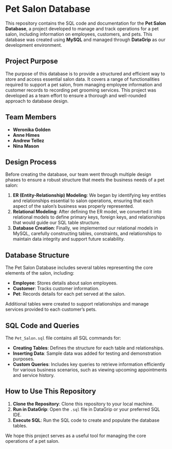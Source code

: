 # Pet Salon Database

This repository contains the SQL code and documentation for the **Pet Salon Database**, a project developed to manage and track operations for a pet salon, including information on employees, customers, and pets. This database was created using **MySQL** and managed through **DataGrip** as our development environment.

## Project Purpose

The purpose of this database is to provide a structured and efficient way to store and access essential salon data. It covers a range of functionalities required to support a pet salon, from managing employee information and customer records to recording pet grooming services. This project was developed as a team effort to ensure a thorough and well-rounded approach to database design.

## Team Members

- **Weronika Golden**
- **Anne Himes**
- **Andrew Tellez**
- **Nina Mason**

## Design Process

Before creating the database, our team went through multiple design phases to ensure a robust structure that meets the business needs of a pet salon:

1. **ER (Entity-Relationship) Modeling**: We began by identifying key entities and relationships essential to salon operations, ensuring that each aspect of the salon’s business was properly represented.
2. **Relational Modeling**: After defining the ER model, we converted it into relational models to define primary keys, foreign keys, and relationships that would guide our SQL table structure.
3. **Database Creation**: Finally, we implemented our relational models in MySQL, carefully constructing tables, constraints, and relationships to maintain data integrity and support future scalability.

## Database Structure

The Pet Salon Database includes several tables representing the core elements of the salon, including:

- **Employee**: Stores details about salon employees.
- **Customer**: Tracks customer information.
- **Pet**: Records details for each pet served at the salon.

Additional tables were created to support relationships and manage services provided to each customer’s pets.

## SQL Code and Queries

The `Pet_Salon.sql` file contains all SQL commands for:

- **Creating Tables**: Defines the structure for each table and relationships.
- **Inserting Data**: Sample data was added for testing and demonstration purposes.
- **Custom Queries**: Includes key queries to retrieve information efficiently for various business scenarios, such as viewing upcoming appointments and service history.

## How to Use This Repository

1. **Clone the Repository**: Clone this repository to your local machine.
2. **Run in DataGrip**: Open the `.sql` file in DataGrip or your preferred SQL IDE.
3. **Execute SQL**: Run the SQL code to create and populate the database tables.

We hope this project serves as a useful tool for managing the core operations of a pet salon.
